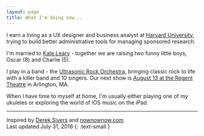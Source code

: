 ```yaml
---
layout: page
title: What I'm doing now...
---
```


I earn a living as a UX designer and business analyst at [Harvard University][huit], trying to build better administrative tools for managing sponsored research.

I'm married to [Kate Leary][kate] - together we are raising two funny little boys, Oscar (8) and Charlie (5).

I play in a band - the [Ultrasonic Rock Orchestra][uro], bringing classic rock to life with a killer band and 10 singers. Our next show is [August 13 at the Regent Theatre][regent] in Arlington, MA.

When I have time to myself at home, I'm usually either playing one of my ukuleles or exploring the world of iOS music on the iPad.

---
Inspired by [Derek Sivers](https://sivers.org/nowff) and [nownownow.com][now]  
Last updated July 31, 2016
{: .text-small }

[huit]: http://huit.harvard.edu/administrative-technology-services
[kate]: http://kateleary.net
[uro]: http://www.ultrasonicrockorchestra.com
[regent]: http://www.regenttheatre.com/details/the_u.r.o._a_british_rock_xtravanganza
[now]: http://nownownow.com/about